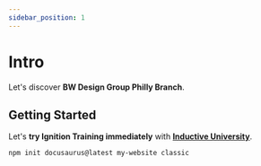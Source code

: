 ```yaml
---
sidebar_position: 1
---
```


# Intro

Let's discover **BW Design Group Philly Branch**.

## Getting Started

Let's **try Ignition Training immediately** with **[Inductive University](https://inductiveuniversity.com/courses/ignition/ignition-overview/8.1)**.

```bash
npm init docusaurus@latest my-website classic
```


